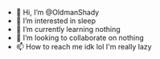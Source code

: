 - 👋 Hi, I’m @OldmanShady
- 👀 I’m interested in sleep
- 🌱 I’m currently learning nothing
- 💞️ I’m looking to collaborate on nothing
- 📫 How to reach me idk
lol I'm really lazy

